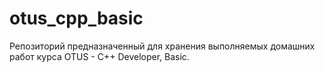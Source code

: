 # otus_cpp_basic

Репозиторий предназначенный для хранения выполняемых домашних работ курса OTUS - C++ Developer, Basic.
